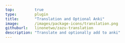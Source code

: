 ```yaml
---
top:         true
type:        plugin
title:       "Translation and Optional Anki"
image:       /images/package-icons/translation.png
githuburl:   linonetwo/zazu-translation
description: "Translate and optionally add to anki"
---
```

